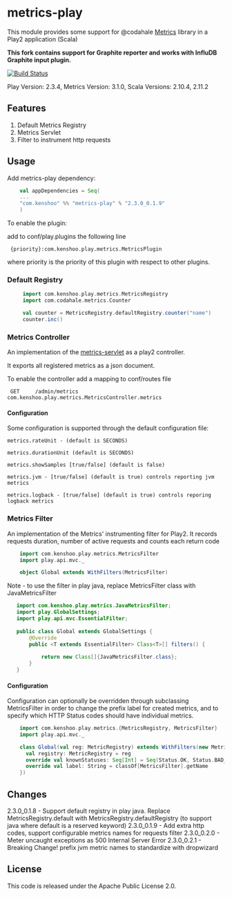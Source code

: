 # metrics-play

This module provides some support for @codahale [Metrics](https://dropwizard.github.io/metrics/3.1.0/) library in a Play2 application (Scala)

**This fork contains support for Graphite reporter and works with InfluDB Graphite input plugin.**

[![Build Status](https://travis-ci.org/kenshoo/metrics-play.png)](https://travis-ci.org/kenshoo/metrics-play)

Play Version: 2.3.4, Metrics Version: 3.1.0, Scala Versions: 2.10.4, 2.11.2

## Features

1. Default Metrics Registry
2. Metrics Servlet
3. Filter to instrument http requests


## Usage

Add metrics-play dependency:

```scala
    val appDependencies = Seq(
    ...
    "com.kenshoo" %% "metrics-play" % "2.3.0_0.1.9"
    )
```

To enable the plugin:

add to conf/play.plugins the following line

     {priority}:com.kenshoo.play.metrics.MetricsPlugin

where priority is the priority of this plugin with respect to other plugins.

### Default Registry

```scala
     import com.kenshoo.play.metrics.MetricsRegistry
     import com.codahale.metrics.Counter

     val counter = MetricsRegistry.defaultRegistry.counter("name")
     counter.inc()
````

### Metrics Controller

An implementation of the [metrics-servlet](http://metrics.codahale.com/manual/servlets/) as a play2 controller.

It exports all registered metrics as a json document.

To enable the controller add a mapping to conf/routes file

     GET     /admin/metrics              com.kenshoo.play.metrics.MetricsController.metrics
     
#### Configuration
Some configuration is supported through the default configuration file:

    metrics.rateUnit - (default is SECONDS) 

    metrics.durationUnit (default is SECONDS)

    metrics.showSamples [true/false] (default is false)

    metrics.jvm - [true/false] (default is true) controls reporting jvm metrics
  
    metrics.logback - [true/false] (default is true) controls reporing logback metrics

### Metrics Filter

An implementation of the Metrics' instrumenting filter for Play2. It records requests duration, number of active requests and counts each return code


```scala
    import com.kenshoo.play.metrics.MetricsFilter
    import play.api.mvc._

    object Global extends WithFilters(MetricsFilter)
```

 Note - to use the filter in play java, replace MetricsFilter class with JavaMetricsFilter

 ```java
    import com.kenshoo.play.metrics.JavaMetricsFilter;
    import play.GlobalSettings;
    import play.api.mvc.EssentialFilter;
    
    public class Global extends GlobalSettings {
        @Override
        public <T extends EssentialFilter> Class<T>[] filters() {
    
            return new Class[]{JavaMetricsFilter.class};
        }
    }
 ```
#### Configuration
Configuration can optionally be overridden through subclassing MetricsFilter in order to change the prefix label for
created metrics, and to specify which HTTP Status codes should have individual metrics.

```scala
    import com.kenshoo.play.metrics.{MetricsRegistry, MetricsFilter}
    import play.api.mvc._

    class Global(val reg: MetricRegistry) extends WithFilters(new MetricsFilter{
      val registry: MetricRegistry = reg
      override val knownStatuses: Seq[Int] = Seq(Status.OK, Status.BAD_REQUEST, Status.FORBIDDEN, Status.NOT_FOUND, Status.CREATED, Status.TEMPORARY_REDIRECT, Status.INTERNAL_SERVER_ERROR)
      override val label: String = classOf[MetricsFilter].getName
    })
```

## Changes

2.3.0_0.1.8 - Support default registry in play java. Replace MetricsRegistry.default with MetricsRegistry.defaultRegistry (to support java where default is a reserved keyword)
2.3.0_0.1.9 - Add extra http codes, support configurable metrics names for requests filter
2.3.0_0.2.0 - Meter uncaught exceptions as 500 Internal Server Error
2.3.0_0.2.1 - Breaking Change! prefix jvm metric names to standardize with dropwizard


## License
This code is released under the Apache Public License 2.0.
